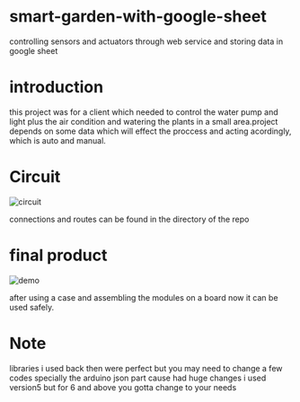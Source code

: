 # smart-garden-with-google-sheet
controlling sensors and actuators through web service and storing data in google sheet


# introduction
this project was for a client which needed to control the water pump and light plus the air condition and watering the plants in a small area.project depends on some data which will effect the proccess and acting acordingly, which is auto and manual. 

# Circuit
![circuit](https://user-images.githubusercontent.com/29748439/123788969-e1168700-d8f1-11eb-982e-cd7c111d8ae6.jpg)


connections and routes can be found in the directory of the repo

# final product
![demo](https://user-images.githubusercontent.com/29748439/123788947-dbb93c80-d8f1-11eb-827d-66bd33d1e44a.png)

after using a case and assembling the modules on a board now it can be used safely.

# Note
libraries i used back then were perfect but you may need to change a few codes specially the arduino json part cause had huge changes i used version5 but for 6 and above you gotta change to your needs


